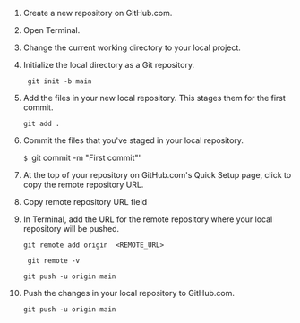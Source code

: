 
1. Create a new repository on GitHub.com.

2. Open Terminal.

3. Change the current working directory to your local project.

4. Initialize the local directory as a Git repository.

    ` git init -b main`

5. Add the files in your new local repository. This stages them for the first commit.

    ` git add . `

    [^1]: Adds the files in the local repository and stages them for commit. To unstage a file, use `git reset HEAD YOUR-FILE`.

6. Commit the files that you've staged in your local repository.

    `$ `git commit -m "First commit"'

    [^1]: Commits the tracked changes and prepares them to be pushed to a remote repository.

 7. At the top of your repository on GitHub.com's Quick Setup page, click  to copy the remote repository URL.

 8. Copy remote repository URL field

 9. In Terminal, add the URL for the remote repository where your local repository will be pushed.

    `git remote add origin  <REMOTE_URL> `

    [^a]:Sets the new remote

    ` git remote -v`

    [^1]: Verifies the new remote URL
    Push the changes in your local repository to GitHub.com.

    `git push -u origin main`

    [^1]: Pushes the changes in your local repository up to the remote repository you specified as the origin

10. Push the changes in your local repository to GitHub.com.

    `git push -u origin main`

    [^1]: Pushes the changes in your local repository up to the remote repository you specified as the origin